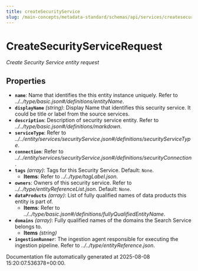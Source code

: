 ```yaml
---
title: createSecurityService
slug: /main-concepts/metadata-standard/schemas/api/services/createsecurityservice
---
```


# CreateSecurityServiceRequest

*Create Security Service entity request*

## Properties

- **`name`**: Name that identifies the this entity instance uniquely. Refer to *../../type/basic.json#/definitions/entityName*.
- **`displayName`** *(string)*: Display Name that identifies this security service. It could be title or label from the source services.
- **`description`**: Description of security service entity. Refer to *../../type/basic.json#/definitions/markdown*.
- **`serviceType`**: Refer to *../../entity/services/securityService.json#/definitions/securityServiceType*.
- **`connection`**: Refer to *../../entity/services/securityService.json#/definitions/securityConnection*.
- **`tags`** *(array)*: Tags for this Security Service. Default: `None`.
  - **Items**: Refer to *../../type/tagLabel.json*.
- **`owners`**: Owners of this security service. Refer to *../../type/entityReferenceList.json*. Default: `None`.
- **`dataProducts`** *(array)*: List of fully qualified names of data products this entity is part of.
  - **Items**: Refer to *../../type/basic.json#/definitions/fullyQualifiedEntityName*.
- **`domains`** *(array)*: Fully qualified names of the domains the Search Service belongs to.
  - **Items** *(string)*
- **`ingestionRunner`**: The ingestion agent responsible for executing the ingestion pipeline. Refer to *../../type/entityReference.json*.


Documentation file automatically generated at 2025-08-08 15:20:07.536378+00:00.
